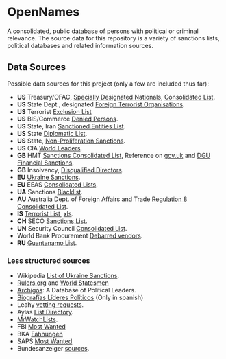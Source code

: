 # OpenNames

A consolidated, public database of persons with political or criminal relevance. The source data for this repository is a variety of sanctions lists, political databases and related information sources. 

## Data Sources

Possible data sources for this project (only a few are included thus far):

* **US** Treasury/OFAC, [Specially Designated Nationals](https://www.treasury.gov/resource-center/sanctions/SDN-List/Pages/default.aspx), [Consolidated List](https://www.treasury.gov/resource-center/sanctions/SDN-List/Pages/consolidated.aspx).
* **US** State Dept., designated [Foreign Terrorist Organisations](http://www.state.gov/j/ct/rls/other/des/123085.htm).
* **US** Terrorist [Exclusion List](http://www.state.gov/j/ct/rls/other/des/123086.htm)
* **US** BIS/Commerce [Denied Persons](https://www.bis.doc.gov/index.php/policy-guidance/lists-of-parties-of-concern/denied-persons-list).
* **US** State, Iran [Sanctioned Entities List](http://www.state.gov/e/eb/tfs/spi/iran/entities/index.htm).
* **US** State [Diplomatic List](http://www.state.gov/s/cpr/rls/dpl/243893.htm#azerbaijan).
* **US** State, [Non-Proliferation Sanctions](http://m.state.gov/md226423.htm).
* **US** CIA [World Leaders](https://www.cia.gov/library/publications/resources/world-leaders-1/AF.html).
* **GB** HMT [Sanctions Consolidated List](http://hmt-sanctions.s3.amazonaws.com/sanctionsconlist.htm), Reference on [gov.uk](https://www.gov.uk/government/publications/financial-sanctions-consolidated-list-of-targets/consolidated-list-of-targets) and [DGU Financial Sanctions](https://data.gov.uk/dataset/financialsanctions).
* **GB** Insolvency, [Disqualified Directors](https://www.insolvencydirect.bis.gov.uk/IESdatabase/viewdirectorsummary-new.asp).
* **EU** [Ukraine Sanctions](http://eur-lex.europa.eu/legal-content/EN/TXT/?uri=uriserv:OJ.L_.2014.137.01.0003.01.ENG).
* **EU** EEAS [Consolidated Lists](http://eeas.europa.eu/cfsp/sanctions/consol-list/index_en.htm).
* **UA** Sanctions [Blacklist](http://www.sdfm.gov.ua/content/file/Site_docs/Black_list/zBlackListFull.xml).
* **AU** Australia Dept. of Foreign Affairs and Trade [Regulation 8 Consolidated List](http://dfat.gov.au/international-relations/security/sanctions/Documents/regulation8_consolidated.xls).
* **IS** [Terrorist List](http://www.mod.gov.il/Defence-and-Security/Fighting_terrorism/Pages/default.aspx), [xls](http://www.mod.gov.il/Defence-and-Security/Fighting_terrorism/Documents/terror_yahid%20-%2011-5-2015.xls).
* **CH** SECO [Sanctions List](http://www.seco.admin.ch/themen/00513/00620/index.html?lang=en).
* **UN** Security Council [Consolidated List](https://www.un.org/sc/suborg/en/sanctions/un-sc-consolidated-list).
* World Bank Procurement [Debarred vendors](http://web.worldbank.org/external/default/main?contentMDK=64069844&menuPK=116730&pagePK=64148989&piPK=64148984&querycontentMDK=64069700&theSitePK=84266).
* **RU** [Guantanamo List](http://sputniknews.com/voiceofrussia/2013_04_13/Russia-s-Guantanamo-List-officially-published/).

### Less structured sources

* Wikipedia [List of Ukraine Sanctions](https://en.wikipedia.org/wiki/List_of_individuals_sanctioned_during_the_Ukrainian_crisis).
* [Rulers.org](http://rulers.org/) and [World Statesmen](http://worldstatesmen.org/)
* [Archigos](http://privatewww.essex.ac.uk/~ksg/archigos.html): A Database of Political Leaders.
* [Biografías Líderes Políticos](http://www.cidob.org/en/biografias_lideres_politicos_only_in_spanish) (Only in spanish)
* Leahy [vetting requests](https://en.wikipedia.org/wiki/Leahy_Law). 
* Aylas [List Directory](http://aylias.com/list/).
* [MrWatchLists](http://mrwatchlist.com/watchlists/).
* FBI [Most Wanted](http://www.fbi.gov/wanted)
* BKA [Fahnungen](http://www.bka.de/nn_205924/DE/Fahndungen/fahndungen__node.html?__nnn=true)
* SAPS [Most Wanted](http://www.saps.gov.za/crimestop/wanted/list.php)
* Bundesanzeiger [sources](http://217.17.30.74/SubDl/index.jsp?user=SLamtsblatt&pass=SLamtsblatt&path=ReadMe-Vorlage1en.pdf).

